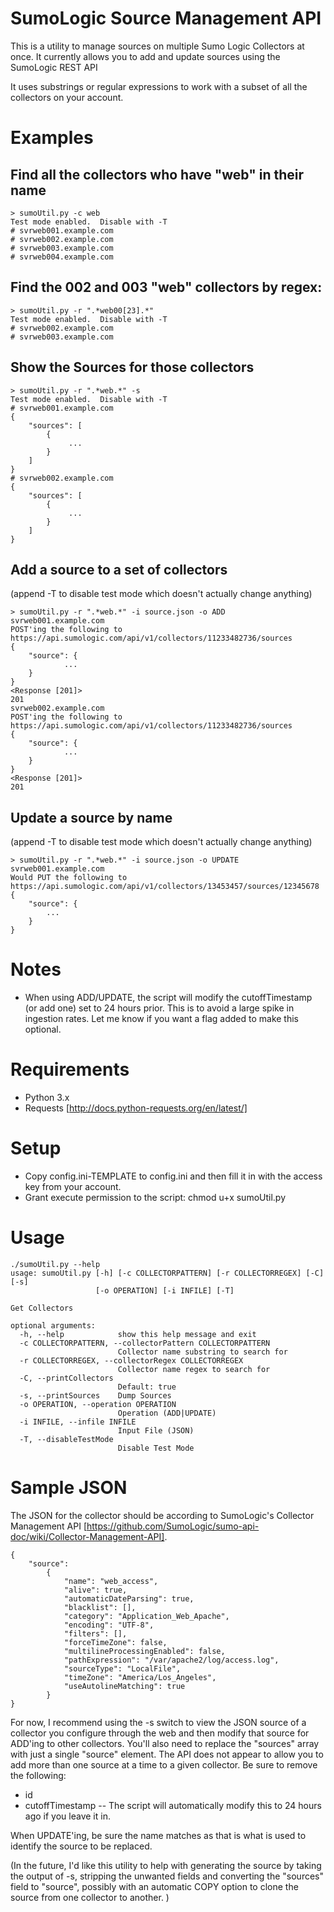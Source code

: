 # SumoLogic Source Management API

This is a utility to manage sources on multiple Sumo Logic Collectors at once.  It currently allows you to add and update sources using the SumoLogic REST API

It uses substrings or regular expressions to work with a subset of all the collectors on your account.

# Examples
## Find all the collectors who have "web" in their name

````
> sumoUtil.py -c web 
Test mode enabled.  Disable with -T
# svrweb001.example.com
# svrweb002.example.com
# svrweb003.example.com
# svrweb004.example.com
````

## Find the 002 and 003 "web" collectors by regex:

````
> sumoUtil.py -r ".*web00[23].*" 
Test mode enabled.  Disable with -T
# svrweb002.example.com
# svrweb003.example.com
````

## Show the Sources for those collectors
````
> sumoUtil.py -r ".*web.*" -s 
Test mode enabled.  Disable with -T
# svrweb001.example.com
{
    "sources": [
        {
             ...
        }
    ]
}
# svrweb002.example.com
{
    "sources": [
        {
             ...
        }
    ]
}
````

## Add a source to a set of collectors 
(append -T to disable test mode which doesn't actually change anything)
````
> sumoUtil.py -r ".*web.*" -i source.json -o ADD 
svrweb001.example.com
POST'ing the following to https://api.sumologic.com/api/v1/collectors/11233482736/sources
{
    "source": {
            ...
    }
}
<Response [201]>
201
svrweb002.example.com
POST'ing the following to https://api.sumologic.com/api/v1/collectors/11233482736/sources
{
    "source": {
            ...
    }
}
<Response [201]>
201
````
## Update a source by name
(append -T to disable test mode which doesn't actually change anything)
````
> sumoUtil.py -r ".*web.*" -i source.json -o UPDATE 
svrweb001.example.com
Would PUT the following to https://api.sumologic.com/api/v1/collectors/13453457/sources/12345678
{
    "source": {
        ...
    }
}
````



# Notes
+ When using ADD/UPDATE, the script will modify the cutoffTimestamp (or add one) set to 24 hours prior.  This is to avoid a large spike in ingestion rates.  Let me know if you want a flag added to make this optional.

# Requirements
+ Python 3.x
+ Requests  [http://docs.python-requests.org/en/latest/]

# Setup
+ Copy config.ini-TEMPLATE to config.ini and then fill it in with the access key from your account.
+ Grant execute permission to the script:  chmod u+x sumoUtil.py


# Usage
````
./sumoUtil.py --help
usage: sumoUtil.py [-h] [-c COLLECTORPATTERN] [-r COLLECTORREGEX] [-C] [-s]
                   [-o OPERATION] [-i INFILE] [-T]

Get Collectors

optional arguments:
  -h, --help            show this help message and exit
  -c COLLECTORPATTERN, --collectorPattern COLLECTORPATTERN
                        Collector name substring to search for
  -r COLLECTORREGEX, --collectorRegex COLLECTORREGEX
                        Collector name regex to search for
  -C, --printCollectors
                        Default: true
  -s, --printSources    Dump Sources
  -o OPERATION, --operation OPERATION
                        Operation (ADD|UPDATE)
  -i INFILE, --infile INFILE
                        Input File (JSON)
  -T, --disableTestMode
                        Disable Test Mode
````

# Sample JSON
The JSON for the collector should be according to SumoLogic's Collector Management API [https://github.com/SumoLogic/sumo-api-doc/wiki/Collector-Management-API].  

````
{
    "source": 
        {
            "name": "web_access",
            "alive": true,
            "automaticDateParsing": true,
            "blacklist": [],
            "category": "Application_Web_Apache",
            "encoding": "UTF-8",
            "filters": [],
            "forceTimeZone": false,
            "multilineProcessingEnabled": false,
            "pathExpression": "/var/apache2/log/access.log",
            "sourceType": "LocalFile",
            "timeZone": "America/Los_Angeles",
            "useAutolineMatching": true
        }
}
````

For now, I recommend using the -s switch to view the JSON source of a collector you configure through the web and then modify that source for ADD'ing to other collectors.  You'll also need to replace the "sources" array with just a single "source" element.  The API does not appear to allow you to add more than one source at a time to a given collector.  Be sure to remove the following:

+ id 
+ cutoffTimestamp   -- The script will automatically modify this to 24 hours ago if you leave it in.  
 
When UPDATE'ing, be sure the name matches as that is what is used to identify the source to be replaced.  

(In the future, I'd like this utility to help with generating the source by taking the output of -s, stripping the unwanted fields and converting the "sources" field to "source", possibly with an automatic COPY option to clone the source from one collector to another. )
